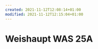 ```yaml
---
created: 2021-11-12T12:08:14+01:00
modified: 2021-11-12T12:15:04+01:00
---
```


# Weishaupt  WAS 25A

